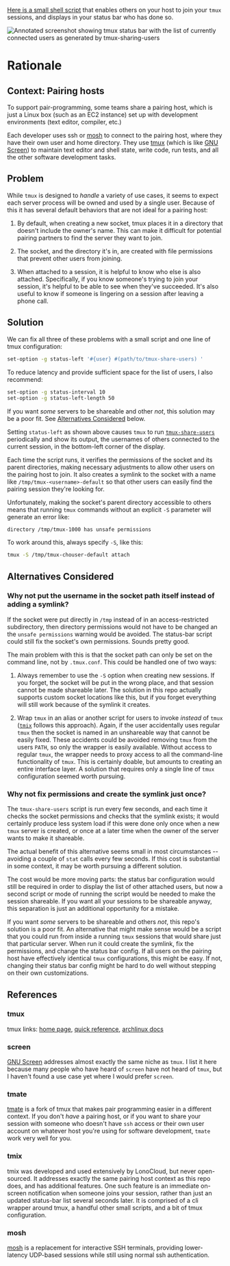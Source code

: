 [Here is a small shell script](tmux-sharing-users) that enables others on your
host to join your `tmux` sessions, and displays in your status bar who has done
so.

![Annotated screenshot showing tmux status bar with the list of currently
connected users as generated by tmux-sharing-users](/demo1.png)

# Rationale

## Context: Pairing hosts

To support pair-programming, some teams share a pairing host, which is just a
Linux box (such as an EC2 instance) set up with development environments (text
editor, compiler, etc.)

Each developer uses ssh or [mosh](#mosh) to connect to the pairing host, where
they have their own user and home directory. They use [tmux](#tmux) (which is
like [GNU Screen](#screen)) to maintain text editor and shell state, write code,
run tests, and all the other software development tasks.

## Problem

While `tmux` is designed to _handle_ a variety of use cases, it seems to expect
each server process will be owned and used by a single user.  Because of this it
has several default behaviors that are not ideal for a pairing host:

1. By default, when creating a new socket, tmux places it in a directory that
   doesn't include the owner's name. This can make it difficult for potential
   pairing partners to find the server they want to join.

2. The socket, and the directory it's in, are created with file permissions that
   prevent other users from joining.

3. When attached to a session, it is helpful to know who else is also attached.
   Specifically, if you know someone's trying to join your session, it's helpful
   to be able to see when they've succeeded. It's also useful to know if someone
   is lingering on a session after leaving a phone call.

## Solution

We can fix all three of these problems with a small script and one line of tmux
configuration:

``` sh
set-option -g status-left '#{user} #(path/to/tmux-share-users) '
```

To reduce latency and provide sufficient space for the list of users, I also
recommend:

``` sh
set-option -g status-interval 10
set-option -g status-left-length 50
```

If you want _some_ servers to be shareable and other _not_, this solution may be a poor fit. See [Alternatives Considered](#alternatives_considered) below.

Setting `status-left` as shown above causes `tmux` to run
[`tmux-share-users`](tmux-sharing-users) periodically and show its output, the
usernames of others connected to the current session, in the bottom-left corner
of the display.

Each time the script runs, it verifies the permissions of the socket and its
parent directories, making necessary adjustments to allow other users on the
pairing host to join.  It also creates a symlink to the socket with a name like
`/tmp/tmux-<username>-default` so that other users can easily find the pairing
session they're looking for.

Unfortunately, making the socket's parent directory accessible to others means
that running `tmux` commands without an explicit `-S` parameter will generate an
error like:

```
directory /tmp/tmux-1000 has unsafe permissions
```

To work around this, always specify `-S`, like this:

``` sh
tmux -S /tmp/tmux-chouser-default attach
```

## Alternatives Considered

### Why not put the username in the socket path itself instead of adding a symlink?

If the socket were put directly in `/tmp` instead of in an access-restricted
subdirectory, then directory permissions would not have to be changed an the
`unsafe permissions` warning would be avoided. The status-bar script could still
fix the socket's own permissions. Sounds pretty good.

The main problem with this is that the socket path can only be set on the
command line, not by `.tmux.conf`. This could be handled one of two ways:

1. Always remember to use the `-S` option when creating new sessions. If you
   forget, the socket will be put in the wrong place, and that session cannot be
   made shareable later. The solution in this repo actually supports custom
   socket locations like this, but if you forget everything will still work
   because of the symlink it creates.
   
2. Wrap `tmux` in an alias or another script for users to invoke _instead_ of
   `tmux` ([`tmix`](#tmix) follows this approach). Again, if the user
   accidentally uses regular `tmux` then the socket is named in an unshareable
   way that cannot be easily fixed. These accidents could be avoided removing
   `tmux` from the users `PATH`, so only the wrapper is easily available.
   Without access to regular `tmux`, the wrapper needs to proxy access to all
   the command-line functionality of `tmux`. This is certainly doable, but
   amounts to creating an entire interface layer. A solution that requires only
   a single line of `tmux` configuration seemed worth pursuing.
   
### Why not fix permissions and create the symlink just once?

The `tmux-share-users` script is run every few seconds, and each time it checks
the socket permissions and checks that the symlink exists; it would certainly
produce less system load if this were done only once when a new `tmux` server is
created, or once at a later time when the owner of the server wants to make it
shareable.

The actual benefit of this alternative seems small in most circumstances --
avoiding a couple of `stat` calls every few seconds. If this cost is substantial
in some context, it may be worth pursuing a different solution.

The cost would be more moving parts: the status bar configuration would still be
required in order to display the list of other attached users, but now a second
script or mode of running the script would be needed to make the session
shareable. If you want all your sessions to be shareable anyway, this separation
is just an additional opportunity for a mistake.

If you want _some_ servers to be shareable and others _not_, this repo's
solution is a poor fit. An alternative that might make sense would be a script
that you could run from inside a running `tmux` sessions that would share just
that particular server. When run it could create the symlink, fix the
permissions, and change the status bar config. If all users on the pairing host
have effectively identical `tmux` configurations, this might be easy. If not,
changing their status bar config might be hard to do well without stepping on
their own customizations.

## References

### tmux

tmux links: [home page](https://github.com/tmux/tmux/wiki), [quick
reference](https://quickref.me/tmux.html), [archlinux
docs](https://wiki.archlinux.org/title/Tmux)

### screen

[GNU Screen](https://www.gnu.org/software/screen/) addresses almost exactly the
same niche as `tmux`. I list it here because many people who have heard of
`screen` have not heard of `tmux`, but I haven't found a use case yet where I
would prefer `screen`.

### tmate

[tmate](https://tmate.io/) is a fork of tmux that makes pair programming easier
in a different context. If you don't _have_ a pairing host, or if you want to
share your session with someone who doesn't have `ssh` access or their own user
account on whatever host you're using for software development, `tmate` work
very well for you.

### tmix

tmix was developed and used extensively by LonoCloud, but never open-sourced. It
addresses exactly the same pairing host context as this repo does, and has
additional features. One such feature is an immediate on-screen notification
when someone joins your session, rather than just an updated status-bar list
several seconds later. It is comprised of a cli wrapper around tmux, a handful
other small scripts, and a bit of tmux configuration.

### mosh

[mosh](https://mosh.org/) is a replacement for interactive SSH terminals,
providing lower-latency UDP-based sessions while still using normal ssh
authentication.
